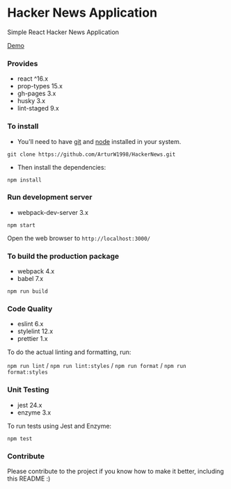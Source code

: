 # Hacker News Application

Simple React Hacker News Application

[Demo](https://arturw1998.github.io/HackerNews/)

### Provides

- react ^16.x
- prop-types 15.x
- gh-pages 3.x
- husky 3.x
- lint-staged 9.x

### To install

- You'll need to have [git](https://git-scm.com/) and [node](https://nodejs.org/en/) installed in
  your system.

`git clone https://github.com/ArturW1998/HackerNews.git`

- Then install the dependencies:

`npm install`

### Run development server

- webpack-dev-server 3.x

`npm start`

Open the web browser to `http://localhost:3000/`

### To build the production package

- webpack 4.x
- babel 7.x

`npm run build`

### Code Quality

- eslint 6.x
- stylelint 12.x
- prettier 1.x

To do the actual linting and formatting, run:

`npm run lint` / `npm run lint:styles` / `npm run format` / `npm run format:styles`

### Unit Testing

- jest 24.x
- enzyme 3.x

To run tests using Jest and Enzyme:

`npm test`

### Contribute

Please contribute to the project if you know how to make it better, including this README :)
